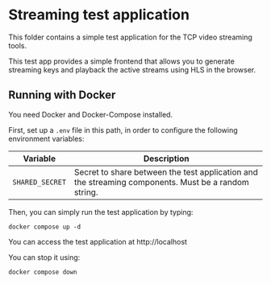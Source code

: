 # Streaming test application

This folder contains a simple test application for the TCP video streaming tools.

This test app provides a simple frontend that allows you to generate streaming keys and playback the active streams using HLS in the browser.

## Running with Docker

You need Docker and Docker-Compose installed. 

First, set up a `.env` file in this path, in order to configure the following environment variables:

| Variable        | Description                                                                                         |
| --------------- | --------------------------------------------------------------------------------------------------- |
| `SHARED_SECRET` | Secret to share between the test application and the streaming components. Must be a random string. |

Then, you can simply run the test application by typing:

```
docker compose up -d
```

You can access the test application at http://localhost

You can stop it using:

```
docker compose down
```
